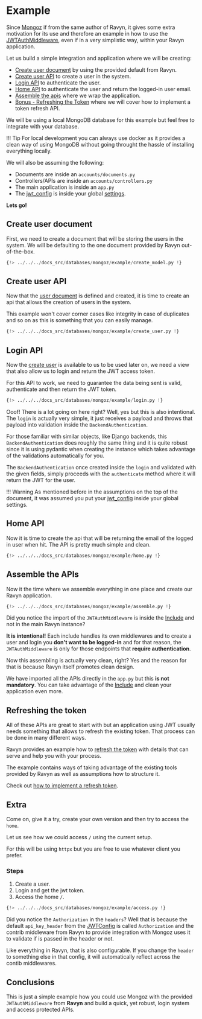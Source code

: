 # Example

Since [Mongoz](https://mongoz.tarsild.io) if from the same author of Ravyn, it gives some
extra motivation for its use and therefore an example in how to use the
[JWTAuthMiddleware](./middleware.md), even if in a very simplistic way, within your Ravyn application.


Let us build a simple integration and application where we will be creating:

- [Create user document](#create-user-document) by using the provided default from Ravyn.
- [Create user API](#create-user-api) to create a user in the system.
- [Login API](#login-api) to authenticate the user.
- [Home API](#home-api) to authenticate the user and return the logged-in user email.
- [Assemble the apis](#assemble-the-apis) where we wrap the application.
- [Bonus - Refreshing the Token](#refreshing-the-token) where we will cover how to implement a token refresh API.

We will be using a local MongoDB database for this example but feel free to integrate with your database.

!!! Tip
    For local development you can always use docker as it provides a clean way of using MongoDB
    without going throught the hassle of installing everything locally.

We will also be assuming the following:

- Documents are inside an `accounts/documents.py`
- Controllers/APIs are inside an `accounts/controllers.py`
- The main application is inside an `app.py`
- The [jwt_config](../../configurations/jwt.md#jwtconfig-and-application-settings)
is inside your global [settings](../../application/settings.md).

**Lets go!**

## Create user document

First, we need to create a document that will be storing the users in the system. We will be
defaulting to the one document provided by Ravyn out-of-the-box.

```python title="accounts/documents.py"
{!> ../../../docs_src/databases/mongoz/example/create_model.py !}
```

## Create user API

Now that the [user document](#create-user-document) is defined and created, it is time to create an api
that allows the creation of users in the system.

This example won't cover corner cases like integrity in case of duplicates and so on as this is
something that you can easily manage.

```python title="accounts/controllers.py"
{!> ../../../docs_src/databases/mongoz/example/create_user.py !}
```

## Login API

Now the [create user](#create-user-api) is available to us to be used later on, we need a view
that also allow us to login and return the JWT access token.

For this API to work, we need to guarantee the data being sent is valid, authenticate and then
return the JWT token.

```python title="accounts/controllers.py"
{!> ../../../docs_src/databases/mongoz/example/login.py !}
```

Ooof! There is a lot going on here right? Well, yes but this is also intentional. The `login`
is actually very simple, it just receives a payload and throws that payload into validation
inside the `BackendAuthentication`.

For those familiar with similar objects, like Django backends, this `BackendAuthentication` does
roughly the same thing and it is quite robust since it is using pydantic when creating the instance
which takes advantage of the validations automatically for you.

The `BackendAuthentication` once created inside the `login` and validated with the given fields,
simply proceeds with the `authenticate` method where it will return the JWT for the user.

!!! Warning
    As mentioned before in the assumptions on the top of the document, it was assumed you put your
    [jwt_config](../../configurations/jwt.md#jwtconfig-and-application-settings) inside your global settings.

## Home API

Now it is time to create the api that will be returning the email of the logged in user when hit.
The API is pretty much simple and clean.

```python title="accounts/controllers.py"
{!> ../../../docs_src/databases/mongoz/example/home.py !}
```

## Assemble the APIs

Now it the time where we assemble everything in one place and create our Ravyn application.

```python title="app.py"
{!> ../../../docs_src/databases/mongoz/example/assemble.py !}
```

Did you notice the import of the `JWTAuthMiddleware` is inside the
[Include](../../routing/routes.md#include) and not in the main Ravyn instance?

**It is intentional!** Each include handles its own middlewares and to create a user and login
you **don't want to be logged-in** and for that reason, the `JWTAuthMiddleware` is only for those
endpoints that **require authentication**.

Now this assembling is actually very clean, right? Yes and the reason for that is because Ravyn
itself promotes clean design.

We have imported all the APIs directly in the `app.py` but this **is not mandatory**. You can
take advantage of the [Include](../../routing/routes.md#include) and clean your application
even more.

## Refreshing the token

All of these APIs are great to start with but an application using JWT usually needs something
that allows to refresh the existing token. That process can be done in many different ways.

Ravyn provides an example how to [refresh the token](../../configurations/jwt.md#the-claims) with
details that can serve and help you with your process.

The example contains ways of taking advantage of the existing tools provided by Ravyn as well
as assumptions how to structure it.

Check out [how to implement a refresh token](../../configurations/jwt.md#the-claims).

## Extra

Come on, give it a try, create your own version and then try to access the `home`.

Let us see how we could access `/` using the current setup.

For this will be using `httpx` but you are free to use whatever client you prefer.


### Steps

1. Create a user.
2. Login and get the jwt token.
3. Access the home `/`.

```python
{!> ../../../docs_src/databases/mongoz/example/access.py !}
```

Did you notice the `Authorization` in the `headers`? Well that is because the default `api_key_header`
from the [JWTConfig](../../configurations/jwt.md#parameters) is called `Authorization` and the
contrib middleware from Ravyn to provide integration with Mongoz uses it to validate if is passed
in the header or not.

Like everything in Ravyn, that is also configurable. If you change the `header` to something else
in that config, it will automatically reflect across the contib middlewares.

## Conclusions

This is just a simple example how you could use Mongoz with the provided `JWTAuthMiddleware`
from **Ravyn** and build a quick, yet robust, login system and access protected APIs.
